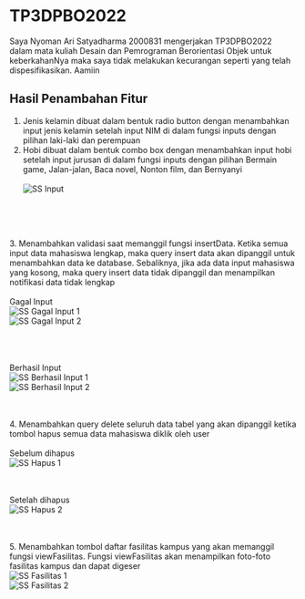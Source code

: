 # TP3DPBO2022

Saya Nyoman Ari Satyadharma 2000831 mengerjakan TP3DPBO2022 dalam mata kuliah Desain dan Pemrograman Berorientasi Objek untuk keberkahanNya maka saya tidak melakukan kecurangan seperti yang telah dispesifikasikan. Aamiin

## Hasil Penambahan Fitur
1. Jenis kelamin dibuat dalam bentuk radio button dengan menambahkan input jenis kelamin setelah input NIM di dalam fungsi inputs dengan pilihan laki-laki dan perempuan
2. Hobi dibuat dalam bentuk combo box dengan menambahkan input hobi setelah input jurusan di dalam fungsi inputs dengan pilihan Bermain game, Jalan-jalan, Baca novel, Nonton film, dan Bernyanyi
<br><br>
![SS Input](https://user-images.githubusercontent.com/90953569/166935583-5aedd2a7-3049-4255-ac95-26be3ad97a59.png)
<br>

<br><br>
3. Menambahkan validasi saat memanggil fungsi insertData. Ketika semua input data mahasiswa lengkap, maka query insert data akan dipanggil untuk menambahkan data ke database. Sebaliknya, jika ada data input mahasiswa yang kosong, maka query insert data tidak dipanggil dan menampilkan notifikasi data tidak lengkap
<br><br>
Gagal Input
<br>
![SS Gagal Input 1](https://user-images.githubusercontent.com/90953569/166936613-127ea680-5823-4a77-91eb-c8df8e6e18c1.png)
<br>
![SS Gagal Input 2](https://user-images.githubusercontent.com/90953569/166936622-af059920-a516-446c-9caa-1dcbe8dfd5b1.png)
<br><br>

<br><br>
Berhasil Input
<br>
![SS Berhasil Input 1](https://user-images.githubusercontent.com/90953569/166936689-0758bc8a-c0fa-4f7f-b5d3-ed991ebcbdcd.png)
<br>
![SS Berhasil Input 2](https://user-images.githubusercontent.com/90953569/166936706-a685914e-929a-46f8-ba44-36badd82818a.png)
<br>

<br><br>
4. Menambahkan query delete seluruh data tabel yang akan dipanggil ketika tombol hapus semua data mahasiswa diklik oleh user
<br><br>
Sebelum dihapus
<br>
![SS Hapus 1](https://user-images.githubusercontent.com/90953569/166937125-f92f99b5-7af9-49a6-8417-035a6cd247cd.png)
<br>

<br><br>
Setelah dihapus
<br>
![SS Hapus 2](https://user-images.githubusercontent.com/90953569/166937229-f46ee40d-6f65-4959-9ad1-7ff85ee4917f.png)
<br>

<br><br>
5. Menambahkan tombol daftar fasilitas kampus yang akan memanggil fungsi viewFasilitas. Fungsi viewFasilitas akan menampilkan foto-foto fasilitas kampus dan dapat digeser
<br>
![SS Fasilitas 1](https://user-images.githubusercontent.com/90953569/166937627-b5d1c143-60da-4cf4-b919-85e0bcbfdd16.png)
<br>
![SS Fasilitas 2](https://user-images.githubusercontent.com/90953569/166937639-4f08d897-f630-4bdd-95d6-6c1fa017a2b6.png)
<br>
